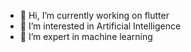 - 👋 Hi, I’m currently working on flutter
- 👀 I’m interested in Artificial Intelligence
- 🌱 I’m expert in machine learning 
<!--- - 💞️ I’m looking to collaborate on 
- 📫 How to reach me ... -->

<!---
aizazisonline/aizazisonline is a ✨ special ✨ repository because its `README.md` (this file) appears on your GitHub profile.
You can click the Preview link to take a look at your changes.
--->
